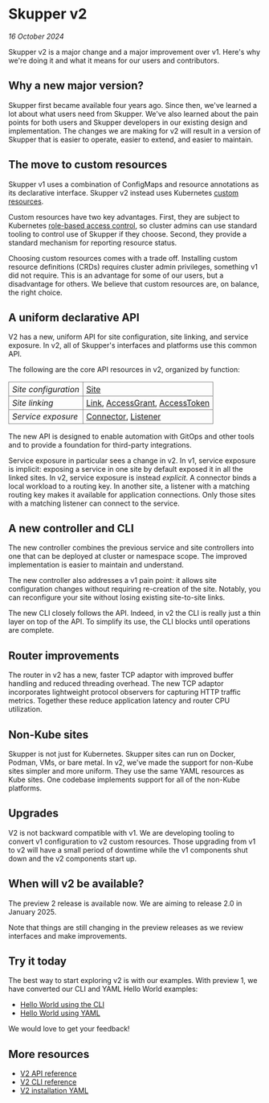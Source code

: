 # Skupper v2

_16 October 2024_

Skupper v2 is a major change and a major improvement over v1.  Here's
why we're doing it and what it means for our users and contributors.

## Why a new major version?

Skupper first became available four years ago.  Since then, we've
learned a lot about what users need from Skupper.  We've also learned
about the pain points for both users and Skupper developers in our
existing design and implementation.  The changes we are making for v2
will result in a version of Skupper that is easier to operate, easier
to extend, and easier to maintain.

## The move to custom resources

Skupper v1 uses a combination of ConfigMaps and resource annotations
as its declarative interface.  Skupper v2 instead uses Kubernetes
[custom resources][custom-resources].

Custom resources have two key advantages.  First, they are subject to
Kubernetes [role-based access control][rbac], so cluster admins can
use standard tooling to control use of Skupper if they choose.
Second, they provide a standard mechanism for reporting resource
status.

Choosing custom resources comes with a trade off. Installing custom
resource definitions (CRDs) requires cluster admin privileges,
something v1 did not require.  This is an advantage for some of our
users, but a disadvantage for others.  We believe that custom
resources are, on balance, the right choice.

[custom-resources]: https://kubernetes.io/docs/concepts/extend-kubernetes/api-extension/custom-resources/
[rbac]: https://kubernetes.io/docs/reference/access-authn-authz/rbac/

## A uniform declarative API

V2 has a new, uniform API for site configuration, site linking, and
service exposure.  In v2, all of Skupper's interfaces and platforms
use this common API.

The following are the core API resources in v2, organized by function:

<style>
.data-table table {
    border-collapse: collapse;
}
.data-table td {
    border: 1px solid gray;
    padding: 0.2em 0.4em;
}
</style>

<div class="data-table">

| | |
| - | - |
| *Site configuration* | [Site][site-ref] |
| *Site linking* |  [Link][link-ref], [AccessGrant][access-grant-ref], [AccessToken][access-token-ref] |
| *Service exposure* | [Connector][connector-ref], [Listener][listener-ref] |

</div>

[site-ref]: https://skupperproject.github.io/refdog/resources/site.html
[link-ref]: https://skupperproject.github.io/refdog/resources/link.html
[access-grant-ref]: https://skupperproject.github.io/refdog/resources/access-grant.html
[access-token-ref]: https://skupperproject.github.io/refdog/resources/access-token.html
[connector-ref]: https://skupperproject.github.io/refdog/resources/connector.html
[listener-ref]: https://skupperproject.github.io/refdog/resources/listener.html

The new API is designed to enable automation with GitOps and other
tools and to provide a foundation for third-party integrations.

Service exposure in particular sees a change in v2.  In v1, service
exposure is implicit: exposing a service in one site by default
exposed it in all the linked sites.  In v2, service exposure is
instead *explicit*.  A connector binds a local workload to a routing
key.  In another site, a listener with a matching routing key makes it
available for application connections.  Only those sites with a
matching listener can connect to the service.

## A new controller and CLI

The new controller combines the previous service and site controllers
into one that can be deployed at cluster or namespace scope.  The
improved implementation is easier to maintain and understand.

The new controller also addresses a v1 pain point: it allows site
configuration changes without requiring re-creation of the site.
Notably, you can reconfigure your site without losing existing
site-to-site links.

The new CLI closely follows the API.  Indeed, in v2 the CLI is really
just a thin layer on top of the API.  To simplify its use, the CLI
blocks until operations are complete.

## Router improvements

The router in v2 has a new, faster TCP adaptor with improved buffer
handling and reduced threading overhead.  The new TCP adaptor
incorporates lightweight protocol observers for capturing HTTP traffic
metrics.  Together these reduce application latency and router CPU
utilization.

<!-- In v1, HA for routers was  -->
<!-- HA router configuration -->
<!-- - HA routers! -->

## Non-Kube sites

Skupper is not just for Kubernetes.  Skupper sites can run on Docker,
Podman, VMs, or bare metal.  In v2, we've made the support for
non-Kube sites simpler and more uniform.  They use the same YAML
resources as Kube sites.  One codebase implements support for all of
the non-Kube platforms.

## Upgrades

V2 is not backward compatible with v1.  We are developing tooling to
convert v1 configuration to v2 custom resources.  Those upgrading from
v1 to v2 will have a small period of downtime while the v1 components
shut down and the v2 components start up.

<!-- ## The observability components stand apart -->

<!-- Deployment is separate from that of sites. -->

<!-- ## More stuff -->

<!-- Cert reloading -->
<!-- OpenShift site console plugin -->

<!-- - Service exposure model! -->
<!-- - (?) Attached connectors - Tracking pods in namespaces other than that of the site -->


<!-- - Gordon's preso -->
<!-- - My planning docs -->

<!-- - Observability decoupled - flexible deployment -->

<!-- ## Important to know -->

<!-- Gateways go away. -->
<!-- 1.x is _not_ backward compatible with 2. -->
<!-- We are developing tooling to migrate 1.x config to 2.x config. -->
<!-- stateful sets! -->

<!-- Multiple sites per single user -->
<!-- V2 also has a new approach to exposing pods in another namespace. -->
<!-- AttachedConnector and AttachedConnectorAnchor.  A better security -->
<!-- model. -->

## When will v2 be available?

The preview 2 release is available now.  We are aiming to release 2.0
in January 2025.

Note that things are still changing in the preview releases as we
review interfaces and make improvements.

## Try it today

The best way to start exploring v2 is with our examples.  With preview
1, we have converted our CLI and YAML Hello World examples:

- [Hello World using the CLI](https://github.com/skupperproject/skupper-example-hello-world/tree/v2)
- [Hello World using YAML](https://github.com/skupperproject/skupper-example-yaml/tree/v2)

We would love to get your feedback!

## More resources

- [V2 API reference](https://skupperproject.github.io/refdog/resources/)
- [V2 CLI reference](https://skupperproject.github.io/refdog/commands/)
- [V2 installation YAML](https://skupper.io/v2/install.yaml)
